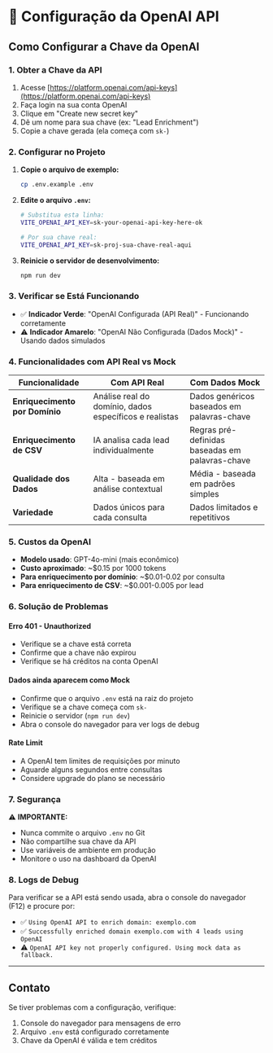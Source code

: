 # 🔑 Configuração da OpenAI API

## Como Configurar a Chave da OpenAI

### 1. Obter a Chave da API

1. Acesse [https://platform.openai.com/api-keys](https://platform.openai.com/api-keys)
2. Faça login na sua conta OpenAI
3. Clique em "Create new secret key"
4. Dê um nome para sua chave (ex: "Lead Enrichment")
5. Copie a chave gerada (ela começa com `sk-`)

### 2. Configurar no Projeto

1. **Copie o arquivo de exemplo:**
   ```bash
   cp .env.example .env
   ```

2. **Edite o arquivo `.env`:**
   ```bash
   # Substitua esta linha:
   VITE_OPENAI_API_KEY=sk-your-openai-api-key-here-ok
   
   # Por sua chave real:
   VITE_OPENAI_API_KEY=sk-proj-sua-chave-real-aqui
   ```

3. **Reinicie o servidor de desenvolvimento:**
   ```bash
   npm run dev
   ```

### 3. Verificar se Está Funcionando

- ✅ **Indicador Verde**: "OpenAI Configurada (API Real)" - Funcionando corretamente
- ⚠️ **Indicador Amarelo**: "OpenAI Não Configurada (Dados Mock)" - Usando dados simulados

### 4. Funcionalidades com API Real vs Mock

| Funcionalidade | Com API Real | Com Dados Mock |
|---|---|---|
| **Enriquecimento por Domínio** | Análise real do domínio, dados específicos e realistas | Dados genéricos baseados em palavras-chave |
| **Enriquecimento de CSV** | IA analisa cada lead individualmente | Regras pré-definidas baseadas em palavras-chave |
| **Qualidade dos Dados** | Alta - baseada em análise contextual | Média - baseada em padrões simples |
| **Variedade** | Dados únicos para cada consulta | Dados limitados e repetitivos |

### 5. Custos da OpenAI

- **Modelo usado**: GPT-4o-mini (mais econômico)
- **Custo aproximado**: ~$0.15 por 1000 tokens
- **Para enriquecimento por domínio**: ~$0.01-0.02 por consulta
- **Para enriquecimento de CSV**: ~$0.001-0.005 por lead

### 6. Solução de Problemas

#### Erro 401 - Unauthorized
- Verifique se a chave está correta
- Confirme que a chave não expirou
- Verifique se há créditos na conta OpenAI

#### Dados ainda aparecem como Mock
- Confirme que o arquivo `.env` está na raiz do projeto
- Verifique se a chave começa com `sk-`
- Reinicie o servidor (`npm run dev`)
- Abra o console do navegador para ver logs de debug

#### Rate Limit
- A OpenAI tem limites de requisições por minuto
- Aguarde alguns segundos entre consultas
- Considere upgrade do plano se necessário

### 7. Segurança

⚠️ **IMPORTANTE:**
- Nunca commite o arquivo `.env` no Git
- Não compartilhe sua chave da API
- Use variáveis de ambiente em produção
- Monitore o uso na dashboard da OpenAI

### 8. Logs de Debug

Para verificar se a API está sendo usada, abra o console do navegador (F12) e procure por:

- ✅ `Using OpenAI API to enrich domain: exemplo.com`
- ✅ `Successfully enriched domain exemplo.com with 4 leads using OpenAI`
- ⚠️ `OpenAI API key not properly configured. Using mock data as fallback.`

---

## Contato

Se tiver problemas com a configuração, verifique:
1. Console do navegador para mensagens de erro
2. Arquivo `.env` está configurado corretamente
3. Chave da OpenAI é válida e tem créditos 